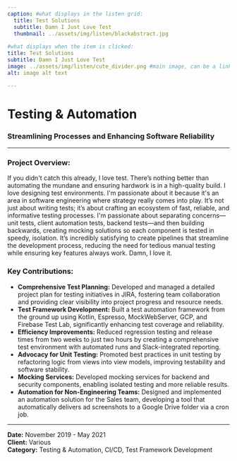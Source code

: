 ```yaml
---
caption: #what displays in the listen grid:
  title: Test Solutions
  subtitle: Damn I Just Love Test
  thumbnail: ../assets/img/listen/blackabstract.jpg
  
#what displays when the item is clicked:
title: Test Solutions
subtitle: Damn I Just Love Test
image: ../assets/img/listen/cute_divider.png #main image, can be a link or a file in assets/img/listen
alt: image alt text

---
```

# Testing & Automation

### **Streamlining Processes and Enhancing Software Reliability**

---

### Project Overview:
If you didn't catch this already, I love test. There’s nothing better than automating the mundane and ensuring hardwork is in a high-quality build. I love designing test environments. I'm passionate about it because it's an area in software engineering where strategy really comes into play. It’s not just about writing tests; it’s about crafting an ecosystem of fast, reliable, and informative testing processes. I'm passionate about separating concerns—unit tests, client automation tests, backend tests—and then building backwards, creating mocking solutions so each component is tested in speedy, isolation. It’s incredibly satisfying to create pipelines that streamline the development process, reducing the need for tedious manual testing while ensuring key features always work. Damn, I love it.

### Key Contributions:

- **Comprehensive Test Planning:** Developed and managed a detailed project plan for testing initiatives in JIRA, fostering team collaboration and providing clear visibility into project progress and resource needs.
- **Test Framework Development:** Built a test automation framework from the ground up using Kotlin, Espresso, MockWebServer, GCP, and Firebase Test Lab, significantly enhancing test coverage and reliability.
- **Efficiency Improvements:** Reduced regression testing and release times from two weeks to just two hours by creating a comprehensive test environment with automated runs and Slack-integrated reporting.
- **Advocacy for Unit Testing:** Promoted best practices in unit testing by refactoring logic from views into view models, improving testability and software stability.
- **Mocking Services:** Developed mocking services for backend and security components, enabling isolated testing and more reliable results.
- **Automation for Non-Engineering Teams:** Designed and implemented an automation solution for the Sales team, developing a tool that automatically delivers ad screenshots to a Google Drive folder via a cron job.

---

**Date:** November 2019 - May 2021  
**Client:** Various  
**Category:** Testing & Automation, CI/CD, Test Framework Development